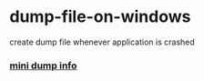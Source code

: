 # dump-file-on-windows
create dump file whenever application is crashed
### [mini dump info](http://www.debuginfo.com/articles/effminidumps.html)
